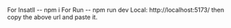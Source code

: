 For Insatll -- npm i
For Run -- npm run dev
 Local:   http://localhost:5173/
 then copy the above url and paste it.

